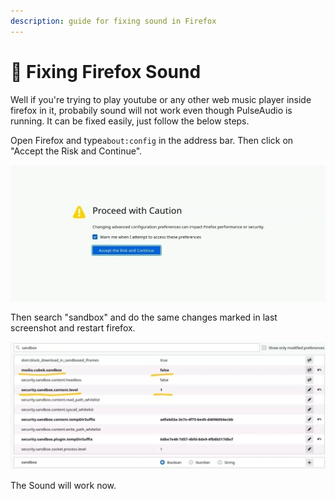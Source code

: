 ```yaml
---
description: guide for fixing sound in Firefox
---
```


# 🦊 Fixing Firefox Sound

Well if you're trying to play youtube or any other web music player inside firefox in it, probabily sound will not work even though PulseAudio is running. It can be fixed easily, just follow the below steps.

Open Firefox and type`about:config` in the address bar. Then click on "Accept the Risk and Continue".

![](<../.gitbook/assets/firefox 1.jpg>)

Then search "sandbox" and do the same changes marked in last screenshot and restart firefox.&#x20;

![](<../.gitbook/assets/firefox 2.jpg>)

The Sound will work now.
